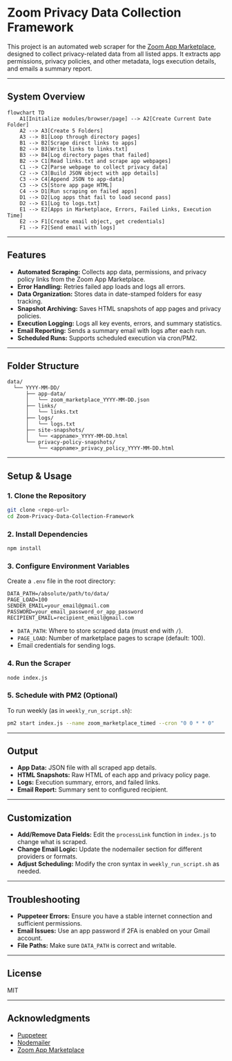 # Zoom Privacy Data Collection Framework

This project is an automated web scraper for the [Zoom App Marketplace](https://marketplace.zoom.us/), designed to collect privacy-related data from all listed apps. It extracts app permissions, privacy policies, and other metadata, logs execution details, and emails a summary report.

---

## System Overview

```mermaid
flowchart TD
    A1[Initialize modules/browser/page] --> A2[Create Current Date Folder]
    A2 --> A3[Create 5 Folders]
    A3 --> B1[Loop through directory pages]
    B1 --> B2[Scrape direct links to apps]
    B2 --> B3[Write links to links.txt]
    B3 --> B4[Log directory pages that failed]
    B2 --> C1[Read links.txt and scrape app webpages]
    C1 --> C2[Parse webpage to collect privacy data]
    C2 --> C3[Build JSON object with app details]
    C3 --> C4[Append JSON to app-data]
    C3 --> C5[Store app page HTML]
    C4 --> D1[Run scraping on failed apps]
    D1 --> D2[Log apps that fail to load second pass]
    D2 --> E1[Log to logs.txt]
    E1 --> E2[Apps in Marketplace, Errors, Failed Links, Execution Time]
    E2 --> F1[Create email object, get credentials]
    F1 --> F2[Send email with logs]
```

---

## Features

- **Automated Scraping:** Collects app data, permissions, and privacy policy links from the Zoom App Marketplace.
- **Error Handling:** Retries failed app loads and logs all errors.
- **Data Organization:** Stores data in date-stamped folders for easy tracking.
- **Snapshot Archiving:** Saves HTML snapshots of app pages and privacy policies.
- **Execution Logging:** Logs all key events, errors, and summary statistics.
- **Email Reporting:** Sends a summary email with logs after each run.
- **Scheduled Runs:** Supports scheduled execution via cron/PM2.

---

## Folder Structure

```
data/
  └── YYYY-MM-DD/
      ├── app-data/
      │   └── zoom_marketplace_YYYY-MM-DD.json
      ├── links/
      │   └── links.txt
      ├── logs/
      │   └── logs.txt
      ├── site-snapshots/
      │   └── <appname>_YYYY-MM-DD.html
      └── privacy-policy-snapshots/
          └── <appname>_privacy_policy_YYYY-MM-DD.html
```

---

## Setup & Usage

### 1. Clone the Repository

```bash
git clone <repo-url>
cd Zoom-Privacy-Data-Collection-Framework
```

### 2. Install Dependencies

```bash
npm install
```

### 3. Configure Environment Variables

Create a `.env` file in the root directory:

```
DATA_PATH=/absolute/path/to/data/
PAGE_LOAD=100
SENDER_EMAIL=your_email@gmail.com
PASSWORD=your_email_password_or_app_password
RECIPIENT_EMAIL=recipient_email@gmail.com
```

- `DATA_PATH`: Where to store scraped data (must end with `/`).
- `PAGE_LOAD`: Number of marketplace pages to scrape (default: 100).
- Email credentials for sending logs.

### 4. Run the Scraper

```bash
node index.js
```

### 5. Schedule with PM2 (Optional)

To run weekly (as in `weekly_run_script.sh`):

```bash
pm2 start index.js --name zoom_marketplace_timed --cron "0 0 * * 0"
```

---

## Output

- **App Data:** JSON file with all scraped app details.
- **HTML Snapshots:** Raw HTML of each app and privacy policy page.
- **Logs:** Execution summary, errors, and failed links.
- **Email Report:** Summary sent to configured recipient.

---

## Customization

- **Add/Remove Data Fields:** Edit the `processLink` function in `index.js` to change what is scraped.
- **Change Email Logic:** Update the nodemailer section for different providers or formats.
- **Adjust Scheduling:** Modify the cron syntax in `weekly_run_script.sh` as needed.

---

## Troubleshooting

- **Puppeteer Errors:** Ensure you have a stable internet connection and sufficient permissions.
- **Email Issues:** Use an app password if 2FA is enabled on your Gmail account.
- **File Paths:** Make sure `DATA_PATH` is correct and writable.

---

## License

MIT

---

## Acknowledgments

- [Puppeteer](https://github.com/puppeteer/puppeteer)
- [Nodemailer](https://nodemailer.com/about/)
- [Zoom App Marketplace](https://marketplace.zoom.us/)
